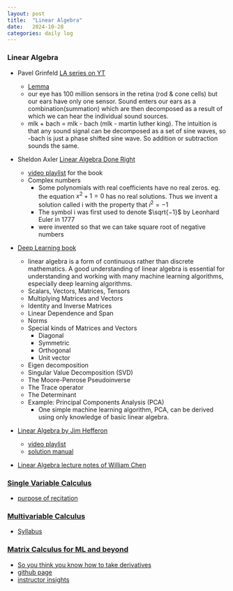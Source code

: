 ```yaml
---
layout: post
title:  "Linear Algebra"
date:   2024-10-28
categories: daily log
---
```


### Linear Algebra
- Pavel Grinfeld [LA series on YT](https://www.youtube.com/playlist?list=PLlXfTHzgMRUKXD88IdzS14F4NxAZudSmv)
  - [Lemma](https://www.lem.ma/library)
   - our eye has 100 million sensors in the retina (rod & cone cells) but our ears have only one sensor. Sound enters our ears as a combination(summation) which are then decomposed as a result of which we can hear the individual sound sources.
   - mlk + bach = mlk - bach (mlk - martin luther king). The intuition is that any sound signal can be decomposed as a set of sine waves, so -bach is just a phase shifted sine wave. So addition or subtraction sounds the same.

- Sheldon Axler [Linear Algebra Done Right](https://linear.axler.net/)
  - [video playlist](https://www.youtube.com/playlist?list=PLGAnmvB9m7zOBVCZBUUmSinFV0wEir2Vw) for the book
  - Complex numbers
    - Some polynomials with real coefficients have no real zeros. eg. the equation $x^2 + 1 = 0$ has no real solutions. Thus we invent a solution called i with the property that $i^2 =-1$
    - The symbol i was first used to denote $\sqrt{−1}$ by Leonhard Euler in 1777
    - were invented so that we can take square root of negative numbers
  
- [Deep Learning book](https://www.deeplearningbook.org/)
  - linear algebra is a form of continuous rather than discrete mathematics. A good understanding of linear algebra is essential for understanding and working with many machine learning algorithms, especially deep learning algorithms.
  - Scalars, Vectors, Matrices, Tensors
  - Multiplying Matrices and Vectors
  - Identity and Inverse Matrices
  - Linear Dependence and Span
  - Norms
  - Special kinds of Matrices and Vectors
    - Diagonal
    - Symmetric
    - Orthogonal
    - Unit vector
  - Eigen decomposition
  - Singular Value Decomposition (SVD)
  - The Moore-Penrose Pseudoinverse
  - The Trace operator
  - The Determinant
  - Example: Principal Components Analysis (PCA)
    - One simple machine learning algorithm, PCA, can be derived using only knowledge of basic linear algebra.
   
- [Linear Algebra by Jim Hefferon](https://hefferon.net/linearalgebra/)
  - [video playlist](https://www.youtube.com/playlist?list=PLwF3A0R8OzMoMlE1-SaEh8h9VqUlO-r52)
  - [solution manual](https://jheffero.w3.uvm.edu/linearalgebra/jhanswer.pdf)
- [Linear Algebra lecture notes of William Chen](https://www.williamchen-mathematics.info/lnlafolder/lnla.html)

### [Single Variable Calculus](https://ocw.mit.edu/courses/18-01sc-single-variable-calculus-fall-2010/)
  - [purpose of recitation](https://www.youtube.com/watch?v=2y4tCiWbVRI&t=5s)
    
### [Multivariable Calculus](https://www.youtube.com/watch?v=PxCxlsl_YwY&t=65s)      
  - [Syllabus](https://ocw.mit.edu/courses/18-02sc-multivariable-calculus-fall-2010/pages/syllabus/)

### [Matrix Calculus for ML and beyond](https://www.youtube.com/playlist?list=PLUl4u3cNGP62EaLLH92E_VCN4izBKK6OE)
  - [So you think you know how to take derivatives](https://www.youtube.com/watch?v=-l7JHalBubw)
  - [github page](https://github.com/mitmath/matrixcalc)
  - [instructor insights](https://ocw.mit.edu/courses/18-s096-matrix-calculus-for-machine-learning-and-beyond-january-iap-2023/pages/instructor-insights/)
